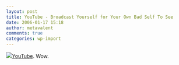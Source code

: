 ```yaml
---
layout: post
title: YouTube - Broadcast Yourself for Your Own Bad Self To See
date: 2006-01-17 15:18
author: metavalent
comments: true
categories: wp-import
---
```

<!--Lead Photo --><a href="http://youtube.com/"><img src="https://web.archive.org/web/*/http://awebcamdarkly.com/">YouTube</a>.  Wow.
